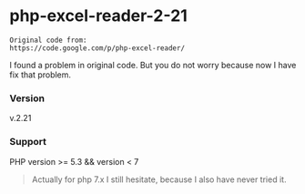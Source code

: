 # php-excel-reader-2-21
``` 
Original code from:
https://code.google.com/p/php-excel-reader/
```

I found a problem in original code. But you do not worry because now I have fix that problem.

### Version
v.2.21

### Support
PHP version >= 5.3 && version < 7

> Actually for php 7.x I still hesitate, because I also have never tried it.
